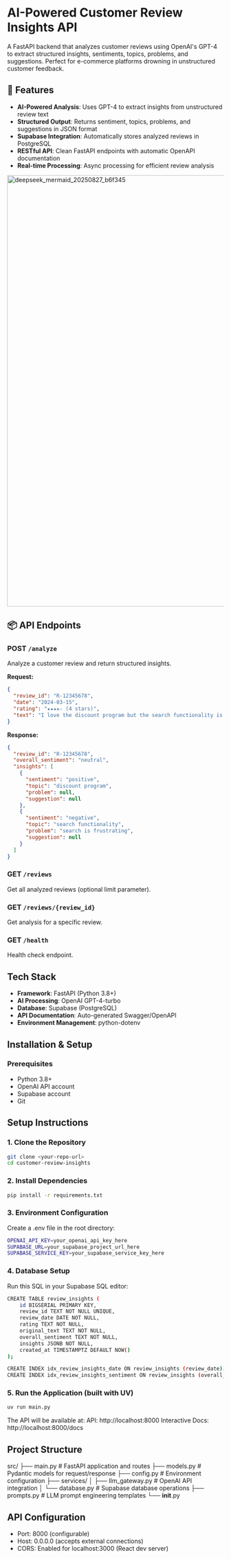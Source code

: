 # AI-Powered Customer Review Insights API

A FastAPI backend that analyzes customer reviews using OpenAI's GPT-4 to extract structured insights, sentiments, topics, problems, and suggestions. Perfect for e-commerce platforms drowning in unstructured customer feedback.

## 🚀 Features

- **AI-Powered Analysis**: Uses GPT-4 to extract insights from unstructured review text
- **Structured Output**: Returns sentiment, topics, problems, and suggestions in JSON format
- **Supabase Integration**: Automatically stores analyzed reviews in PostgreSQL
- **RESTful API**: Clean FastAPI endpoints with automatic OpenAPI documentation
- **Real-time Processing**: Async processing for efficient review analysis


<img width="auto" height="1000" alt="deepseek_mermaid_20250827_b6f345" src="https://github.com/user-attachments/assets/3360cc61-ee31-4a29-bd2a-fc01ff1184ff" />


## 📦 API Endpoints

### POST `/analyze`

Analyze a customer review and return structured insights.

**Request:**

```json
{
  "review_id": "R-12345678",
  "date": "2024-03-15",
  "rating": "★★★★☆ (4 stars)",
  "text": "I love the discount program but the search functionality is frustrating."
}
```

**Response:**

```json
{
  "review_id": "R-12345678",
  "overall_sentiment": "neutral",
  "insights": [
    {
      "sentiment": "positive",
      "topic": "discount program",
      "problem": null,
      "suggestion": null
    },
    {
      "sentiment": "negative",
      "topic": "search functionality",
      "problem": "search is frustrating",
      "suggestion": null
    }
  ]
}
```

### GET `/reviews`

Get all analyzed reviews (optional limit parameter).

### GET `/reviews/{review_id}`

Get analysis for a specific review.

### GET `/health`

Health check endpoint.

## Tech Stack

- **Framework**: FastAPI (Python 3.8+)
- **AI Processing**: OpenAI GPT-4-turbo
- **Database**: Supabase (PostgreSQL)
- **API Documentation**: Auto-generated Swagger/OpenAPI
- **Environment Management**: python-dotenv

## Installation & Setup

### Prerequisites

- Python 3.8+
- OpenAI API account
- Supabase account
- Git

## Setup Instructions

### 1. Clone the Repository

```bash
git clone <your-repo-url>
cd customer-review-insights
```

### 2. Install Dependencies

```bash
pip install -r requirements.txt
```

### 3. Environment Configuration

Create a .env file in the root directory:

```bash
OPENAI_API_KEY=your_openai_api_key_here
SUPABASE_URL=your_supabase_project_url_here
SUPABASE_SERVICE_KEY=your_supabase_service_key_here
```

### 4. Database Setup

Run this SQL in your Supabase SQL editor:

```bash
CREATE TABLE review_insights (
    id BIGSERIAL PRIMARY KEY,
    review_id TEXT NOT NULL UNIQUE,
    review_date DATE NOT NULL,
    rating TEXT NOT NULL,
    original_text TEXT NOT NULL,
    overall_sentiment TEXT NOT NULL,
    insights JSONB NOT NULL,
    created_at TIMESTAMPTZ DEFAULT NOW()
);

CREATE INDEX idx_review_insights_date ON review_insights (review_date);
CREATE INDEX idx_review_insights_sentiment ON review_insights (overall_sentiment);
```

### 5. Run the Application (built with UV)

```bash
uv run main.py
```

The API will be available at:
API: http://localhost:8000
Interactive Docs: http://localhost:8000/docs

## Project Structure

src/
├── main.py # FastAPI application and routes
├── models.py # Pydantic models for request/response
├── config.py # Environment configuration
├── services/
│ ├── llm_gateway.py # OpenAI API integration
│ └── database.py # Supabase database operations
├── prompts.py # LLM prompt engineering templates
└── **init**.py

## API Configuration

- Port: 8000 (configurable)
- Host: 0.0.0.0 (accepts external connections)
- CORS: Enabled for localhost:3000 (React dev server)
